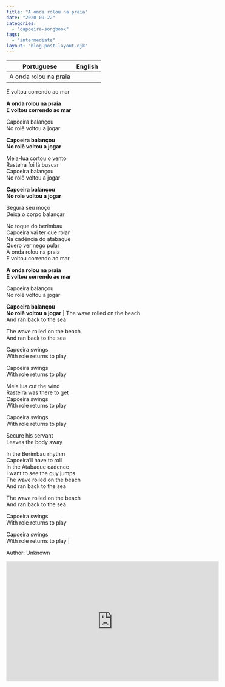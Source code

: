 ```yaml
---
title: "A onda rolou na praia"
date: "2020-09-22"
categories: 
  - "capoeira-songbook"
tags: 
  - "intermediate"
layout: "blog-post-layout.njk"
---
```


| Portuguese | English |
| --- | --- |
| A onda rolou na praia  
E voltou correndo ao mar  
  
**A onda rolou na praia  
E voltou correndo ao mar**  
  
Capoeira balançou  
No rolê voltou a jogar  
  
**Capoeira balançou  
No rolê voltou a jogar**  
  
Meia-lua cortou o vento  
Rasteira foi lá buscar  
Capoeira balançou  
No rolê voltou a jogar  
  
**Capoeira balançou  
No role voltou a jogar**  
  
Segura seu moço  
Deixa o corpo balançar  
  
No toque do berimbau  
Capoeira vai ter que rolar  
Na cadência do atabaque  
Quero ver nego pular  
A onda rolou na praia  
E voltou correndo ao mar  
  
**A onda rolou na praia  
E voltou correndo ao mar**  
  
Capoeira balançou  
No rolê voltou a jogar  
  
**Capoeira balançou  
No rolê voltou a jogar** | The wave rolled on the beach  
And ran back to the sea  
  
The wave rolled on the beach  
And ran back to the sea  
  
Capoeira swings  
With role returns to play  
  
Capoeira swings  
With role returns to play  
  
Meia lua cut the wind  
Rasteira was there to get  
Capoeira swings  
With role returns to play  
  
Capoeira swings  
With role returns to play  
  
Secure his servant  
Leaves the body sway  
  
In the Berimbau rhythm  
Capoeira’ll have to roll  
In the Atabaque cadence  
I want to see the guy jumps  
The wave rolled on the beach  
And ran back to the sea  
  
The wave rolled on the beach  
And ran back to the sea  
  
Capoeira swings  
With role returns to play  
  
Capoeira swings  
With role returns to play |

<figcaption>

Author: Unknown

</figcaption>

<iframe width="560" height="315" src="https://www.youtube.com/embed/VNmtT7lxAd0" title="YouTube video player" frameborder="0" allow="accelerometer; autoplay; clipboard-write; encrypted-media; gyroscope; picture-in-picture" allowfullscreen></iframe>
